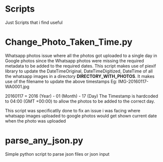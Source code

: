 # Scripts
Just Scripts that i find useful

# Change_Photo_Taken_Time.py
Whatsapp photos issue where all the photos got uploaded to a single day in Google photos since the Whatsapp photos were missing the required metadata to be added to the required dates.
This script makes use of piexif library to update the DateTimeOriginal, DateTimeDigitized, DateTime  of all the whatsapp images in a directory __DIRECTORY_WITH_PHOTOS__. It makes use of the filename to update the above timestamps
Eg:  IMG-20160117-WA0001.jpg

20160117 = 2016 (Year) - 01 (Month) - 17 (Day)
The Timestamp is hardcoded to 04:00 (GMT +00:00) to allow the photos to be added to the correct day.


This script was specificatlly done to fix an issue i was facing where whatsapp images uploaded to google photos would get shown current date when the photo was uploaded


# parse_any_json.py
Simple python script to parse json files or json input
